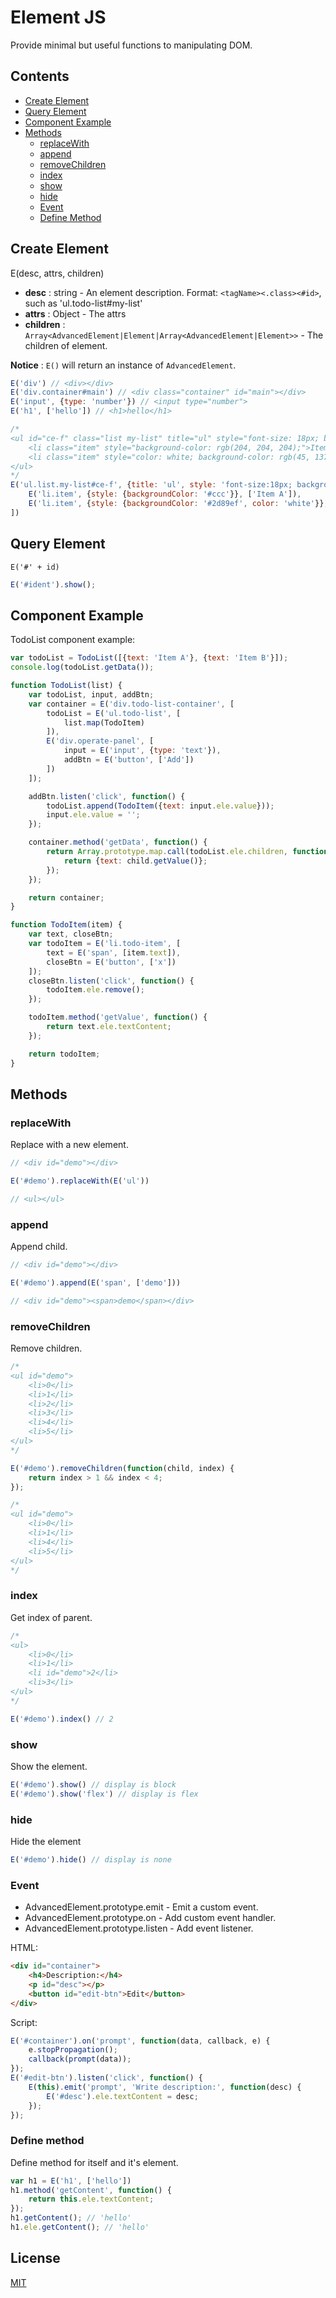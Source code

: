 # Element JS
Provide minimal but useful functions to manipulating DOM.

## Contents
* [Create Element](#create-element)
* [Query Element](#query-element)
* [Component Example](#component-example)
* [Methods](#methods)
    * [replaceWith](#replacewith)
    * [append](#append)
    * [removeChildren](#removechildren)
    * [index](#index)
    * [show](#show)
    * [hide](#hide)
    * [Event](#event)
    * [Define Method](#define-method)

## Create Element

E(desc, attrs, children)

* __desc__ : string - An element description. Format: `<tagName><.class><#id>`, such as 'ul.todo-list#my-list'
* __attrs__ : Object - The attrs
* __children__ : `Array<AdvancedElement|Element|Array<AdvancedElement|Element>>` - The children of element.

__Notice__ : `E()` will return an instance of `AdvancedElement`.

```js
E('div') // <div></div>
E('div.container#main') // <div class="container" id="main"></div>
E('input', {type: 'number'}) // <input type="number">
E('h1', ['hello']) // <h1>hello</h1>

/*
<ul id="ce-f" class="list my-list" title="ul" style="font-size: 18px; background: rgb(238, 238, 238);">
    <li class="item" style="background-color: rgb(204, 204, 204);">Item A</li>
    <li class="item" style="color: white; background-color: rgb(45, 137, 239);">Item B</li>
</ul>
*/
E('ul.list.my-list#ce-f', {title: 'ul', style: 'font-size:18px; background:#eee;'}, [
    E('li.item', {style: {backgroundColor: '#ccc'}}, ['Item A']),
    E('li.item', {style: {backgroundColor: '#2d89ef', color: 'white'}}, ['Item B'])
])

```

## Query Element

`E('#' + id)`

```js
E('#ident').show();
```

## Component Example
TodoList component example:

```js
var todoList = TodoList([{text: 'Item A'}, {text: 'Item B'}]);
console.log(todoList.getData());

function TodoList(list) {
    var todoList, input, addBtn;
    var container = E('div.todo-list-container', [
        todoList = E('ul.todo-list', [
            list.map(TodoItem)
        ]),
        E('div.operate-panel', [
            input = E('input', {type: 'text'}),
            addBtn = E('button', ['Add'])
        ])
    ]);

    addBtn.listen('click', function() {
        todoList.append(TodoItem({text: input.ele.value}));
        input.ele.value = '';
    });

    container.method('getData', function() {
        return Array.prototype.map.call(todoList.ele.children, function(child) {
            return {text: child.getValue()};
        });
    });

    return container;
}

function TodoItem(item) {
    var text, closeBtn;
    var todoItem = E('li.todo-item', [
        text = E('span', [item.text]),
        closeBtn = E('button', ['x'])
    ]);
    closeBtn.listen('click', function() {
        todoItem.ele.remove();
    });

    todoItem.method('getValue', function() {
        return text.ele.textContent;
    });

    return todoItem;
}
```

## Methods

### replaceWith
Replace with a new element.

```js
// <div id="demo"></div>

E('#demo').replaceWith(E('ul'))

// <ul></ul>
```

### append
Append child.

```js
// <div id="demo"></div>

E('#demo').append(E('span', ['demo']))

// <div id="demo"><span>demo</span></div>
```

### removeChildren
Remove children.

```js
/*
<ul id="demo">
    <li>0</li>
    <li>1</li>
    <li>2</li>
    <li>3</li>
    <li>4</li>
    <li>5</li>
</ul>
*/

E('#demo').removeChildren(function(child, index) {
    return index > 1 && index < 4;
});

/*
<ul id="demo">
    <li>0</li>
    <li>1</li>
    <li>4</li>
    <li>5</li>
</ul>
*/

```

### index
Get index of parent.

```js
/*
<ul>
    <li>0</li>
    <li>1</li>
    <li id="demo">2</li>
    <li>3</li>
</ul>
*/

E('#demo').index() // 2
```

### show
Show the element.

```js
E('#demo').show() // display is block
E('#demo').show('flex') // display is flex
```

### hide
Hide the element

```js
E('#demo').hide() // display is none
```

### Event

* AdvancedElement.prototype.emit - Emit a custom event.
* AdvancedElement.prototype.on - Add custom event handler.
* AdvancedElement.prototype.listen - Add event listener.

HTML:

```html
<div id="container">
    <h4>Description:</h4>
    <p id="desc"></p>
    <button id="edit-btn">Edit</button>
</div>
```

Script:

```js
E('#container').on('prompt', function(data, callback, e) {
    e.stopPropagation();
    callback(prompt(data));
});
E('#edit-btn').listen('click', function() {
    E(this).emit('prompt', 'Write description:', function(desc) {
        E('#desc').ele.textContent = desc;
    });
});
```

### Define method
Define method for itself and it's element.

```js
var h1 = E('h1', ['hello'])
h1.method('getContent', function() {
    return this.ele.textContent;
});
h1.getContent(); // 'hello'
h1.ele.getContent(); // 'hello'
```


## License
[MIT](./LICENSE)
